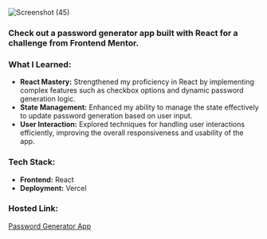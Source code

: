 ![Screenshot (45)](https://github.com/VibhourSharma/Advance-password-generator/assets/110191186/f7e352de-5e2b-47a6-b1e4-45e7bd8f790a)

### Check out a password generator app built with React for a challenge from Frontend Mentor. 

### What I Learned:
- **React Mastery:** Strengthened my proficiency in React by implementing complex features such as checkbox options and dynamic password generation logic.
- **State Management:** Enhanced my ability to manage the state effectively to update password generation based on user input.
- **User Interaction:** Explored techniques for handling user interactions efficiently, improving the overall responsiveness and usability of the app.
  
### Tech Stack:
- **Frontend:** React
- **Deployment:** Vercel
  
### Hosted Link:
[Password Generator App](https://password-generator-vibhour.vercel.app/)
